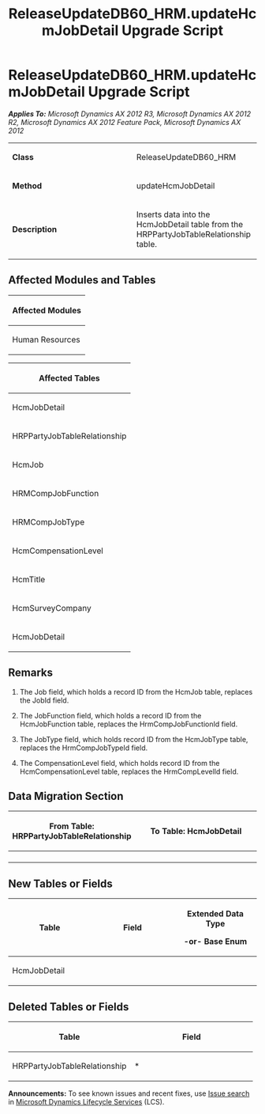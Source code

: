 ﻿---
title: ReleaseUpdateDB60_HRM.updateHcmJobDetail Upgrade Script
TOCTitle: ReleaseUpdateDB60_HRM.updateHcmJobDetail Upgrade Script
ms:assetid: 82486757-8153-5d23-018b-592c3c114be4
ms:mtpsurl: https://msdn.microsoft.com/en-us/library/JJ685948(v=AX.60)
ms:contentKeyID: 49709401
ms.date: 05/18/2015
mtps_version: v=AX.60
---

# ReleaseUpdateDB60\_HRM.updateHcmJobDetail Upgrade Script 


_**Applies To:** Microsoft Dynamics AX 2012 R3, Microsoft Dynamics AX 2012 R2, Microsoft Dynamics AX 2012 Feature Pack, Microsoft Dynamics AX 2012_

<table>
<colgroup>
<col style="width: 50%" />
<col style="width: 50%" />
</colgroup>
<tbody>
<tr class="odd">
<td><p><strong>Class</strong></p></td>
<td><p>ReleaseUpdateDB60_HRM</p></td>
</tr>
<tr class="even">
<td><p><strong>Method</strong></p></td>
<td><p>updateHcmJobDetail</p></td>
</tr>
<tr class="odd">
<td><p><strong>Description</strong></p></td>
<td><p>Inserts data into the HcmJobDetail table from the HRPPartyJobTableRelationship table.</p></td>
</tr>
</tbody>
</table>


## Affected Modules and Tables

<table>
<colgroup>
<col style="width: 100%" />
</colgroup>
<thead>
<tr class="header">
<th><p>Affected Modules</p></th>
</tr>
</thead>
<tbody>
<tr class="odd">
<td><p>Human Resources</p></td>
</tr>
</tbody>
</table>


<table>
<colgroup>
<col style="width: 100%" />
</colgroup>
<thead>
<tr class="header">
<th><p>Affected Tables</p></th>
</tr>
</thead>
<tbody>
<tr class="odd">
<td><p>HcmJobDetail</p></td>
</tr>
<tr class="even">
<td><p>HRPPartyJobTableRelationship</p></td>
</tr>
<tr class="odd">
<td><p>HcmJob</p></td>
</tr>
<tr class="even">
<td><p>HRMCompJobFunction</p></td>
</tr>
<tr class="odd">
<td><p>HRMCompJobType</p></td>
</tr>
<tr class="even">
<td><p>HcmCompensationLevel</p></td>
</tr>
<tr class="odd">
<td><p>HcmTitle</p></td>
</tr>
<tr class="even">
<td><p>HcmSurveyCompany</p></td>
</tr>
<tr class="odd">
<td><p>HcmJobDetail</p></td>
</tr>
</tbody>
</table>


## Remarks

1.  The Job field, which holds a record ID from the HcmJob table, replaces the JobId field.

2.  The JobFunction field, which holds a record ID from the HcmJobFunction table, replaces the HrmCompJobFunctionId field.

3.  The JobType field, which holds record ID from the HcmJobType table, replaces the HrmCompJobTypeId field.

4.  The CompensationLevel field, which holds record ID from the HcmCompensationLevel table, replaces the HrmCompLevelId field.

## Data Migration Section

<table>
<colgroup>
<col style="width: 50%" />
<col style="width: 50%" />
</colgroup>
<thead>
<tr class="header">
<th><p>From Table: HRPPartyJobTableRelationship</p></th>
<th><p>To Table: HcmJobDetail</p></th>
</tr>
</thead>
<tbody>
<tr class="odd">
<td><p></p></td>
<td><p></p></td>
</tr>
</tbody>
</table>


## New Tables or Fields

<table>
<colgroup>
<col style="width: 33%" />
<col style="width: 33%" />
<col style="width: 33%" />
</colgroup>
<thead>
<tr class="header">
<th><p>Table</p></th>
<th><p>Field</p></th>
<th><p>Extended Data Type</p>
<p>-or- Base Enum</p></th>
</tr>
</thead>
<tbody>
<tr class="odd">
<td><p>HcmJobDetail</p></td>
<td><p></p></td>
<td><p></p></td>
</tr>
</tbody>
</table>


## Deleted Tables or Fields

<table>
<colgroup>
<col style="width: 50%" />
<col style="width: 50%" />
</colgroup>
<thead>
<tr class="header">
<th><p>Table</p></th>
<th><p>Field</p></th>
</tr>
</thead>
<tbody>
<tr class="odd">
<td><p>HRPPartyJobTableRelationship</p></td>
<td><p>*</p></td>
</tr>
</tbody>
</table>

  
**Announcements:** To see known issues and recent fixes, use [Issue search](http://go.microsoft.com/fwlink/?linkid=389258) in [Microsoft Dynamics Lifecycle Services](http://go.microsoft.com/fwlink/?linkid=306505) (LCS).

